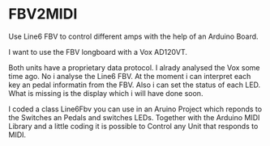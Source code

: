 # FBV2MIDI
Use Line6 FBV to control different amps with the help of an Arduino Board.

I want to use the FBV longboard with a Vox AD120VT. 

Both units have a proprietary data protocol.
I alrady analysed the Vox some time ago.
No i analyse the Line6 FBV.
At the moment i can interpret each key an pedal informatin from the FBV.
Also i can set the status of each LED.
What is missing is the display which i will have done soon.

I coded a class Line6Fbv you can use in an Aruino Project which reponds to the Switches an Pedals and switches LEDs.
Together with the Arduino MIDI Library and a little coding it is possible to Control any Unit that responds to MIDI.






